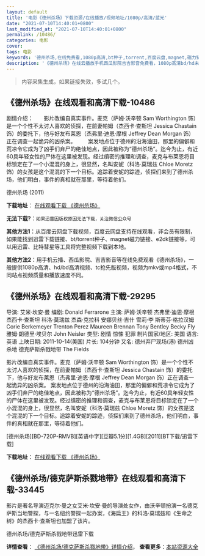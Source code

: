 ```yaml
---
layout: default
title: '电影《德州杀场》下载资源/在线播放/视频地址/1080p/高清/蓝光'
date: "2021-07-10T14:40:01+0800"
last_modified_at: "2021-07-10T14:40:01+0800"
permalink: /10486/
categories: 电影
cover:
tags: 电影
keywords: '德州杀场,在线免费看,1080p高清,bt种子,torrent,百度云盘,magnet,磁力链,迅雷下载资源'
description: '《德州杀场》在线云播放手机西瓜影院吉吉影音免费看，1080p高清bd/hd未删减完整版和tc抢先枪版，mkv/mp4格式，附带bt/torrent种子、magnet/磁力链、百度云盘、网盘资源迅雷下载链接'
---
```


>内容采集生成，如果链接失效，多试几个。


## 《德州杀场》在线观看和高清下载-10486

剧情介绍：　　影片改编自真实事件。麦克（萨姆·沃辛顿 Sam Worthington 饰）是一个个性不太讨人喜欢的侦探，在前妻帕姆（杰西卡·查斯坦 Jessica Chastain 饰）的委托下，他与好友布莱恩（杰弗里·迪恩·摩根 Jeffrey Dean Morgan 饰）正在调查一起诡异的凶杀案。 　　案发地点位于德州的沿海油田，那里的偏僻和荒凉令它成为了凶手们弃尸的绝佳地点，因此被称为“德州杀场”。迄今为止，有近60具年轻女性的尸体在这里被发现。经过缜密的推理和调查，麦克与布莱恩将目标锁定在了一个小混混的身上，很显然，名叫安妮（科洛·莫瑞兹 Chloe Moretz 饰）的女孩是这个混混的下一个目标。追踪着安妮的踪迹，侦探们来到了德州杀场，他们明白，事件的真相就在那里，等待着他们。


德州杀场 (2011)

**下载地址**： [在线观看下载 《德州杀场》](https://www.btbtdy.me/btdy/dy8324.html) 


**无法下载?**：`如果迅雷因版权原因无法下载，关注微信公众号 `

**其他方法1**：从百度云网盘下载视频，百度云网盘支持在线观看，非会员有限制，如果能找到迅雷下载链接、bt/torrent种子、magnet磁力链接、e2dk链接等，可以用迅雷、比特彗星等工具将完整视频下载到本地。

**其他方法2**：用手机云播、西瓜影院、吉吉影音等在线免费观看《德州杀场》，一般提供1080p高清、hd/bd高清视频、tc抢先版视频，视频为mkv或mp4格式，不同站点视频质量和播放速度不同。


## 《德州杀场》在线观看和高清下载-29295

导演: 艾米·坎安·曼 编剧: Donald Ferrarone 主演: 萨姆·沃辛顿 杰弗里·迪恩·摩根 杰西卡·查斯坦 科洛·莫瑞兹 杰森·克拉科 安娜贝丝·吉什 雪莉·李 斯蒂芬·格拉汉姆 Corie Berkemeyer Trenton Perez Maureen Brennan Tony Bentley Becky Fly 雅姆·朗德里·埃贝尔 John Neisler 类型: 剧情 惊悚 犯罪 制片国家/地区: 美国 语言: 英语 上映日期: 2011-10-14(美国) 片长: 104分钟 又名: 德州弃尸现场(港) 德州凶杀地 德克萨斯杀戮地带 The Fields

影片改编自真实事件。麦克（萨姆·沃辛顿 Sam Worthington 饰）是一个个性不太讨人喜欢的侦探，在前妻帕姆（杰西卡·查斯坦 Jessica Chastain 饰）的委托下，他与好友布莱恩（杰弗里·迪恩·摩根 Jeffrey Dean Morgan 饰）正在调查一起诡异的凶杀案。 案发地点位于德州的沿海油田，那里的偏僻和荒凉令它成为了凶手们弃尸的绝佳地点，因此被称为“德州杀场”。迄今为止，有近60具年轻女性的尸体在这里被发现。经过缜密的推理和调查，麦克与布莱恩将目标锁定在了一个小混混的身上，很显然，名叫安妮（科洛·莫瑞兹 Chloe Moretz 饰）的女孩是这个混混的下一个目标。追踪着安妮的踪迹，侦探们来到了德州杀场，他们明白，事件的真相就在那里，等待着他们。


[德州杀场][BD-720P-RMVB][英语中字][豆瓣5.1分][1.4GB][2011][BT下载/迅雷下载]

**下载地址**： [在线观看下载 《德州杀场》](https://www.btdx8.com/torrent/the_texas_killing_fields_2011.html) 


## 《德州杀场/德克萨斯杀戮地带》在线观看和高清下载-33445

影片是著名导演迈克尔·曼之女艾米&middot;坎安·曼的导演处女作，由沃辛顿扮演一名德克萨斯当地警探，与一名纽约警探一起办案，《海扁王》的科洛·莫瑞兹和《生命之树》的杰西卡&middot;查斯坦也加盟了该片。


德州杀场/德克萨斯杀戮地带迅雷下载

**详情查看**： [《德州杀场/德克萨斯杀戮地带》详情介绍](/movie/33445/)， **查看更多**：[本站资源大全](/movie/t/all/)

